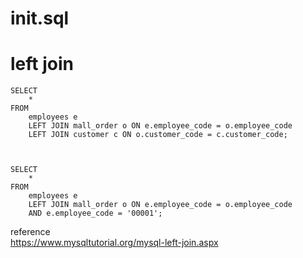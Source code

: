 # init.sql



# left join

```
SELECT
	* 
FROM
	employees e
	LEFT JOIN mall_order o ON e.employee_code = o.employee_code
	LEFT JOIN customer c ON o.customer_code = c.customer_code;
	
	
	
SELECT
	* 
FROM
	employees e
	LEFT JOIN mall_order o ON e.employee_code = o.employee_code 
	AND e.employee_code = '00001';

```





reference  
https://www.mysqltutorial.org/mysql-left-join.aspx  